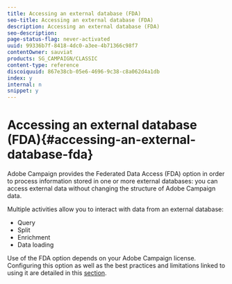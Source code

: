 ```yaml
---
title: Accessing an external database (FDA)
seo-title: Accessing an external database (FDA)
description: Accessing an external database (FDA)
seo-description: 
page-status-flag: never-activated
uuid: 99336b7f-8418-4dc0-a3ee-4b71366c98f7
contentOwner: sauviat
products: SG_CAMPAIGN/CLASSIC
content-type: reference
discoiquuid: 867e38cb-05e6-4696-9c38-c8a062d4a1db
index: y
internal: n
snippet: y
---
```


# Accessing an external database (FDA){#accessing-an-external-database-fda}

Adobe Campaign provides the Federated Data Access (FDA) option in order to process information stored in one or more external databases: you can access external data without changing the structure of Adobe Campaign data.

Multiple activities allow you to interact with data from an external database:

* Query
* Split
* Enrichment
* Data loading

Use of the FDA option depends on your Adobe Campaign license. Configuring this option as well as the best practices and limitations linked to using it are detailed in this [section](../../platform/using/accessing-an-external-database.md).
